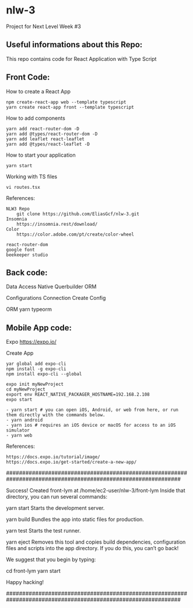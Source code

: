 # nlw-3
Project for Next Level Week #3

## Useful informations about this Repo:

This repo contains code for React Application with Type Script

## Front Code:

How to create a React App

	npm create-react-app web --template typescript
	yarn create react-app front --template typescript

How to add components

	yarn add react-router-dom -D
	yarn add @types/react-router-dom -D
	yarn add leaflet react-leaflet
	yarn add @types/react-leaflet -D

How to start your application

	yarn start

Working with TS files

	vi routes.tsx

References:

	NLW3 Repo
		git clone https://github.com/EliasGcf/nlw-3.git
	Insomnia
		https://insomnia.rest/download/
	Color 
		https://color.adobe.com/pt/create/color-wheel

	react-router-dom
	google font
	beekeeper studio
	
## Back code:

Data Access	
	Native
	Querbuilder
	ORM

Configurations
	Connection
	Create
	Config

ORM
	yarn typeorm

## Mobile App code:

Expo
	https://expo.io/

Create App

	yar global add expo-cli
	npm install -g expo-cli
	npm install expo-cli --global
	
	expo init myNewProject
	cd myNewProject
	export env REACT_NATIVE_PACKAGER_HOSTNAME=192.168.2.108
	expo start

	- yarn start # you can open iOS, Android, or web from here, or run them directly with the commands below.
	- yarn android
	- yarn ios # requires an iOS device or macOS for access to an iOS simulator
	- yarn web

References:
	
	https://docs.expo.io/tutorial/image/
	https://docs.expo.io/get-started/create-a-new-app/

##############################################################################################################

Success! Created front-lym at /home/ec2-user/nlw-3/front-lym
Inside that directory, you can run several commands:

  yarn start
    Starts the development server.

  yarn build
    Bundles the app into static files for production.

  yarn test
    Starts the test runner.

  yarn eject
    Removes this tool and copies build dependencies, configuration files
    and scripts into the app directory. If you do this, you can’t go back!

We suggest that you begin by typing:

  cd front-lym
  yarn start

Happy hacking!

##############################################################################################################

